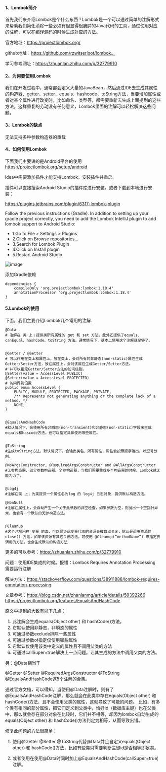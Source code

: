 #### 1、Lombok简介

首先我们来介绍Lombok是个什么东西？Lombok是一个可以通过简单的注解形式来帮助我们简化消除一些必须有但显得很臃肿的Java代码的工具，通过使用对应的注解，可以在编译源码的时候生成对应的方法。

官方地址：<https://projectlombok.org/>

github地址：<https://github.com/rzwitserloot/lombok。>

学习参考网址：<https://zhuanlan.zhihu.com/p/32779910>

#### 2、为何要使用Lombok

我们在开发过程中，通常都会定义大量的JavaBean，然后通过IDE去生成其属性的构造器、getter、setter、equals、hashcode、toString方法，当要增加属性或者对某个属性进行改变时，比如命名、类型等，都需要重新去生成上面提到的这些方法。这样重复的劳动没有任何意义，Lombok里面的注解可以轻松解决这些问题。

#### 3、Lombok的缺点

无法支持多种参数构造器的重载

#### 4、如何使用Lombok

下面我们主要讲的是Android平台的使用
<https://projectlombok.org/setup/android>

idea中需要添加插件才能支持Lombok，安装插件并重启。

插件可以直接搜索Android Studio的插件库进行安装。或者下载到本地进行安装：

<https://plugins.jetbrains.com/plugin/6317-lombok-plugin>

Follow the previous instructions (Gradle). In addition to setting up your gradle project correctly, you need to add the Lombok IntelliJ plugin to add lombok support to Android Studio:

*   1.Go to File > Settings > Plugins
*   2.Click on Browse repositories...
*   3.Search for Lombok Plugin
*   4.Click on Install plugin
*   5.Restart Android Studio

![image](https://note.youdao.com/yws/res/107908/FF2D4FC0B6DD41D1B40C2513215EFCE3)

添加Gradle依赖

    dependencies {
    	compileOnly 'org.projectlombok:lombok:1.18.4'
    	annotationProcessor 'org.projectlombok:lombok:1.18.4'
    }

#### 5.Lombok的使用

下面，我们主要介绍Lombok几个常用的注解.

```
@Data
# 注解在 类 上；提供类所有属性的 get 和 set 方法，此外还提供了equals、canEqual、hashCode、toString 方法。通常情况下，基本上使用这个注解就足够了。


@Getter / @Setter
# 可以作用在类上和属性上，放在类上，会对所有的非静态(non-static)属性生成Getter/Setter方法，放在属性上，会对该属性生成Getter/Setter方法。
# 并可以指定Getter/Setter方法的访问级别。
@Setter(value = AccessLevel.PUBLIC)
@Setter(value = AccessLevel.PROTECTED)
# 访问界别设置
public enum AccessLevel {
	PUBLIC, MODULE, PROTECTED, PACKAGE, PRIVATE,
	/** Represents not generating anything or the complete lack of a method. */
	NONE;
}


@EqualsAndHashCode
#默认情况下，会使用所有非瞬态(non-transient)和非静态(non-static)字段来生成equals和hascode方法，也可以指定具体使用哪些属性。


@ToString
#生成toString方法，默认情况下，会输出类名、所有属性，属性会按照顺序输出，以逗号分割。

@NoArgsConstructor, @RequiredArgsConstructor and @AllArgsConstructor
#无参构造器、部分参数构造器、全参构造器，当我们需要重载多个构造器的时候，Lombok就无能为力了。


@Log4j
#注解在类 上；为类提供一个属性名为log 的 log4j 日志对象，提供默认构造方法。

@NonNull
#注解在属性上，会自动产生一个关于此参数的非空检查，如果参数为空，则抛出一个空指针异常，也会有一个默认的无参构造方法。


@Cleanup
#这个注解用在 变量 前面，可以保证此变量代表的资源会被自动关闭，默认是调用资源的 close() 方法，如果该资源有其它关闭方法，可使用 @Cleanup(“methodName”) 来指定要调用的方法，也会生成默认的构造方法

```

更多的可以参考：<https://zhuanlan.zhihu.com/p/32779910>

问题：使用IDE集成的时候。报错：Lombok Requires Annotation Processing  需要运行注解

解决方法：<https://stackoverflow.com/questions/38911888/lombok-requires-annotation-processing>

文章参考：<https://blog.csdn.net/zhanlanmg/article/details/50392266>
<https://projectlombok.org/features/EqualsAndHashCode>

原文中提到的大致有以下几点：

1.  此注解会生成equals(Object other) 和 hashCode()方法。
2.  它默认使用非静态，非瞬态的属性
3.  可通过参数exclude排除一些属性
4.  可通过参数of指定仅使用哪些属性
5.  它默认仅使用该类中定义的属性且不调用父类的方法
6.  可通过callSuper=true解决上一点问题。让其生成的方法中调用父类的方法。

另：@Data相当于

@Getter @Setter @RequiredArgsConstructor @ToString @EqualsAndHashCode这5个注解的合集。

通过官方文档，可以得知，当使用@Data注解时，则有了@EqualsAndHashCode注解，那么就会在此类中存在equals(Object other) 和 hashCode()方法，且不会使用父类的属性，这就导致了可能的问题。 比如，有多个类有相同的部分属性，把它们定义到父类中，恰好id（数据库主键）也在父类中，那么就会存在部分对象在比较时，它们并不相等，却因为lombok自动生成的equals(Object other) 和 hashCode()方法判定为相等，从而导致出错。

修复此问题的方法很简单：

1.  使用@Getter @Setter @ToString代替@Data并且自定义equals(Object other) 和 hashCode()方法，比如有些类只需要判断主键id是否相等即足矣。

2.  或者使用在使用@Data时同时加上@EqualsAndHashCode(callSuper=true)注解。

